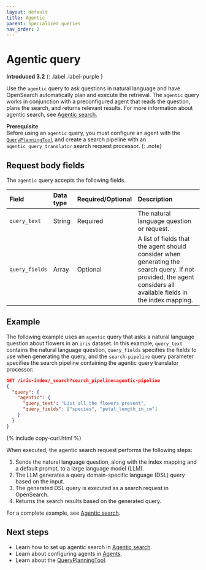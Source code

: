 ```yaml
---
layout: default
title: Agentic
parent: Specialized queries
nav_order: 2
---
```


# Agentic query
**Introduced 3.2**
{: .label .label-purple }

Use the `agentic` query to ask questions in natural language and have OpenSearch automatically plan and execute the retrieval. The `agentic` query works in conjunction with a preconfigured agent that reads the question, plans the search, and returns relevant results. For more information about agentic search, see [Agentic search]({{site.url}}{{site.baseurl}}/vector-search/ai-search/agentic-search/index/).

**Prerequisite**<br>
Before using an `agentic` query, you must configure an agent with the [`QueryPlanningTool`]({{site.url}}{{site.baseurl}}/ml-commons-plugin/agents-tools/tools/query-planning-tool/) and create a search pipeline with an `agentic_query_translator` search request processor.
{: .note}

## Request body fields

The `agentic` query accepts the following fields.

Field | Data type | Required/Optional | Description
:--- | :--- | :--- | :---
`query_text` | String | Required | The natural language question or request.
`query_fields` | Array | Optional | A list of fields that the agent should consider when generating the search query. If not provided, the agent considers all available fields in the index mapping.

## Example

The following example uses an `agentic` query that asks a natural language question about flowers in an `iris` dataset. In this example, `query_text` contains the natural language question, `query_fields` specifies the fields to use when generating the query, and the `search-pipeline` query parameter specifies the search pipeline containing the agentic query translator processor:

```json
GET /iris-index/_search?search_pipeline=agentic-pipeline
{
  "query": {
    "agentic": {
      "query_text": "List all the flowers present",
      "query_fields": ["species", "petal_length_in_cm"]
    }
  }
}
```
{% include copy-curl.html %}

When executed, the agentic search request performs the following steps:

1. Sends the natural language question, along with the index mapping and a default prompt, to a large language model (LLM).
2. The LLM generates a query domain-specific language (DSL) query based on the input.
3. The generated DSL query is executed as a search request in OpenSearch.
4. Returns the search results based on the generated query.

For a complete example, see [Agentic search]({{site.url}}{{site.baseurl}}/vector-search/ai-search/agentic-search/).

## Next steps

- Learn how to set up agentic search in [Agentic search]({{site.url}}{{site.baseurl}}/vector-search/ai-search/agentic-search/).
- Learn about configuring agents in [Agents]({{site.url}}{{site.baseurl}}/ml-commons-plugin/agents-tools/agents/).
- Learn about the [QueryPlanningTool]({{site.url}}{{site.baseurl}}/ml-commons-plugin/agents-tools/tools/query-planning-tool/).
